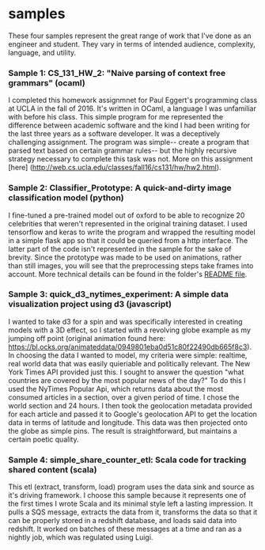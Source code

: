 # samples

These four samples represent the great range of work that I've done as an engineer and student. They vary in terms of intended audience, complexity, language, and utility. 

### Sample 1: CS_131_HW_2: "Naive parsing of context free grammars" (ocaml)
I completed this homework assignmnet for Paul Eggert's programming class at UCLA in the fall of 2016. It's written in OCaml, a language I was unfamiliar with before his class. This simple program for me represented the difference between academic software and the kind I had been writing for the last three years as a software developer. It was a deceptively challenging assignment. The program was simple-- create a program that parsed text based on certain grammar rules-- but the highly recursive strategy necessary to complete this task was not. More on this assignment [here] (http://web.cs.ucla.edu/classes/fall16/cs131/hw/hw2.html).

### Sample 2: Classifier_Prototype: A quick-and-dirty image classification model (python)
I fine-tuned a pre-trained model out of oxford to be able to recognize 20 celebrities that weren't represented in the original training dataset. I used tensorflow and keras to write the program and wrapped the resulting model in a simple flask app so that it could be queried from a http interface. The latter part of the code isn't represented in the sample for the sake of brevity. Since the prototype was made to be used on animations, rather than still images, you will see that the preprocessing steps take frames into account. More technical details can be found in the folder's [README file](https://github.com/katebell483/samples/blob/master/classifier_prototype/README.md).

### Sample 3: quick_d3_nytimes_experiment: A simple data visualization project using d3 (javascript)
I wanted to take d3 for a spin and was specifically interested in creating models with a 3D effect, so I started with a revolving globe example as my jumping off point (original animation found here: https://bl.ocks.org/animateddata/0949801eba0d51c80f22490db665f8c3). In choosing the data I wanted to model, my criteria were simple: realtime, real world data that was easily quieriable and politically relevant. The New York Times API provided just this. I sought to answer the question "what countries are covered by the most popular news of the day?" To do this I used the NyTimes Popular Api, which returns data about the most consumed articles in a section, over a given period of time. I chose the world section and 24 hours. I then took the geolocation metadata provided for each article and passed it to Google's geolocation API to get the location data in terms of latitude and longitude. This data was then projected onto the globe as simple pins. The result is straightforward, but maintains a certain poetic quality. 

### Sample 4: simple_share_counter_etl: Scala code for tracking shared content (scala)
This etl (extract, transform, load) program uses the data sink and source as it's driving framework. I choose this sample because it represents one of the first times I wrote Scala and its minimal style left a lasting impression.  It pulls a SQS message, extracts the data from it, transforms the data so that it can be properly stored in a redshift database, and loads said data into redshift. It worked on batches of these messages at a time and ran as a nightly job, which was regulated using Luigi. 
